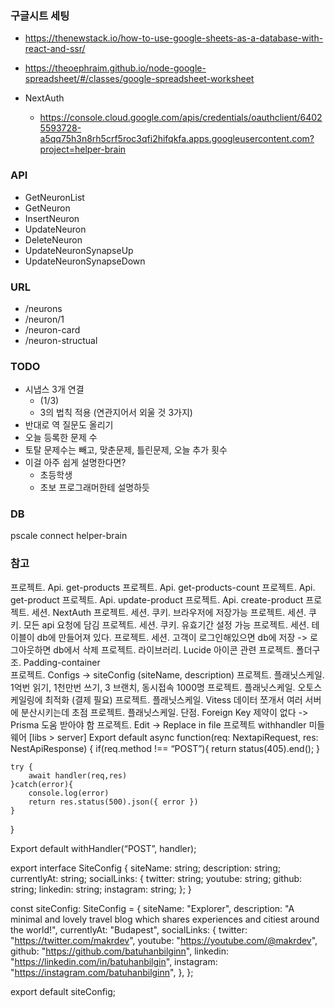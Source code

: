 ### 구글시트 세팅

- https://thenewstack.io/how-to-use-google-sheets-as-a-database-with-react-and-ssr/
- https://theoephraim.github.io/node-google-spreadsheet/#/classes/google-spreadsheet-worksheet

- NextAuth
  - https://console.cloud.google.com/apis/credentials/oauthclient/64025593728-a5qq75h3n8rh5crf5roc3qfi2hifqkfa.apps.googleusercontent.com?project=helper-brain

### API

- GetNeuronList
- GetNeuron
- InsertNeuron
- UpdateNeuron
- DeleteNeuron
- UpdateNeuronSynapseUp
- UpdateNeuronSynapseDown

### URL

- /neurons
- /neuron/1
- /neuron-card
- /neuron-structual

### TODO

- 시냅스 3개 연결
  - (1/3)
  - 3의 법칙 적용 (연관지어서 외울 것 3가지)
- 반대로 역 질문도 올리기
- 오늘 등록한 문제 수
- 토탈 문제수는 빼고, 맞춘문제, 틀린문제, 오늘 추가 횟수
- 이걸 아주 쉽게 설명한다면?
  - 초등학생
  - 초보 프로그래머한테 설명하듯

### DB

pscale connect helper-brain

### 참고

프로젝트. Api. get-products
프로젝트. Api. get-products-count
프로젝트. Api. get-product
프로젝트. Api. update-product
프로젝트. Api. create-product
프로젝트. 세션. NextAuth
프로젝트. 세션. 쿠키. 브라우저에 저장가능
프로젝트. 세션. 쿠키. 모든 api 요청에 담김
프로젝트. 세션. 쿠키. 유효기간 설정 가능
프로젝트. 세션. 테이블이 db에 만들어져 있다.
프로젝트. 세션. 고객이 로그인해있으면 db에 저장 -> 로그아웃하면 db에서 삭제
프로젝트. 라이브러리. Lucide 아이콘 관련
프로젝트. 폴더구조. Padding-container  
프로젝트. Configs -> siteConfig (siteName, description)
프로젝트. 플래닛스케일. 1억번 읽기, 1천만번 쓰기, 3 브랜치, 동시접속 1000명
프로젝트. 플래닛스케일. 오토스케일링에 최적화 (결제 필요)
프로젝트. 플래닛스케일. Vitess 데이터 쪼개서 여러 서버에 분산시키는데 초점
프로젝트. 플래닛스케일. 단점. Foreign Key 제약이 없다 -> Prisma 도움 받아야 함
프로젝트. Edit -> Replace in file
프로젝트 withhandler 미들웨어
[libs > server]
Export default async function(req: NextapiRequest, res: NestApiResponse) {
if(req.method !== “POST”){
return status(405).end();
}

    try {
    	await handler(req,res)
    }catch(error){
    	console.log(error)
    	return res.status(500).json({ error })
    }

}

Export default withHandler(“POST”, handler);

export interface SiteConfig {
siteName: string;
description: string;
currentlyAt: string;
socialLinks: {
twitter: string;
youtube: string;
github: string;
linkedin: string;
instagram: string;
};
}

const siteConfig: SiteConfig = {
siteName: "Explorer",
description:
"A minimal and lovely travel blog which shares experiences and citiest around the world!",
currentlyAt: "Budapest",
socialLinks: {
twitter: "https://twitter.com/makrdev",
youtube: "https://youtube.com/@makrdev",
github: "https://github.com/batuhanbilginn",
linkedin: "https://linkedin.com/in/batuhanbilgin",
instagram: "https://instagram.com/batuhanbilginn",
},
};

export default siteConfig;
